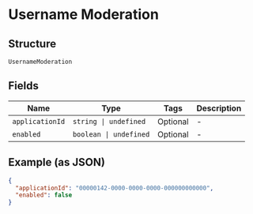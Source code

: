 
# Username Moderation

## Structure

`UsernameModeration`

## Fields

| Name | Type | Tags | Description |
|  --- | --- | --- | --- |
| `applicationId` | `string \| undefined` | Optional | - |
| `enabled` | `boolean \| undefined` | Optional | - |

## Example (as JSON)

```json
{
  "applicationId": "00000142-0000-0000-0000-000000000000",
  "enabled": false
}
```

